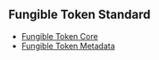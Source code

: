 ## Fungible Token Standard

- [Fungible Token Core](Core.md)
- [Fungible Token Metadata](Metadata.md)
